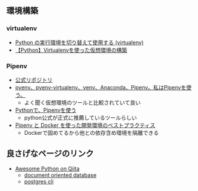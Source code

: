 ## 環境構築
### virtualenv
  - [Python の実行環境を切り替えて使用する (virtualenv)](https://maku77.github.io/python/env/virtualenv.html)
  - [【Python】Virtualenvを使った仮想環境の構築](https://hibiki-press.tech/learn_prog/python/virtualenv/4545)

### Pipenv
  - [公式リポジトリ](https://github.com/pypa/pipenv)
  - [pyenv、pyenv-virtualenv、venv、Anaconda、Pipenv。私はPipenvを使う。](https://qiita.com/KRiver1/items/c1788e616b77a9bad4dd)
    - よく聞く仮想環境のツールと比較されていて良い
  - [Pythonで、Pipenvを使う](https://narito.ninja/blog/detail/58/)
    - python公式が正式に推薦しているツールらしい
  - [Pipenv と Docker を使った開発環境のベストプラクティス](https://qiita.com/kawasin73/items/3e58fc8a14af66ab7204)
    - Dockerで固めてるから他との依存含め環境を隔離できる

## 良さげなページのリンク
  - [Awesome Python on Qiita](https://qiita.com/hatai/items/34c91d4ee0b54bd7cb8b)
    - [document oriented database](https://github.com/msiemens/tinydb)
    - [postgres cli](https://github.com/dbcli/pgcli)